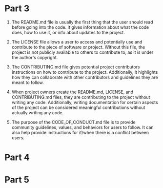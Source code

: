 # Part 3


1. The README.md file is usually the first thing that the user should read before going into the code. It gives information about what the code does, how to use it, or info about updates to the project.

2. The LICENSE file allows a user to access and potentially use and contribute to the piece of software or project. Without this file, the project is not publicly available to others to contribute to, as it is under the author's copyright. 

3. The CONTRIBUTING.md file gives potential project contributors instructions on how to contribute to the project. Additionally, it highlights how they can collaborate with other contributors and guidelines they are meant to follow. 

4. When project owners create the README.md, LICENSE, and CONTRIBUTING.md files, they are contributing to the project without writing any code. Additionally, writing documentation for certain aspects of the project can be considered meaningful contributions without actually writing any code. 

5. The purpose of the CODE_OF_CONDUCT.md file is to provide community guidelines, values, and behaviors for users to follow. It can also help provide instructions for if/when there is a conflict between users. 



# Part 4


# Part 5